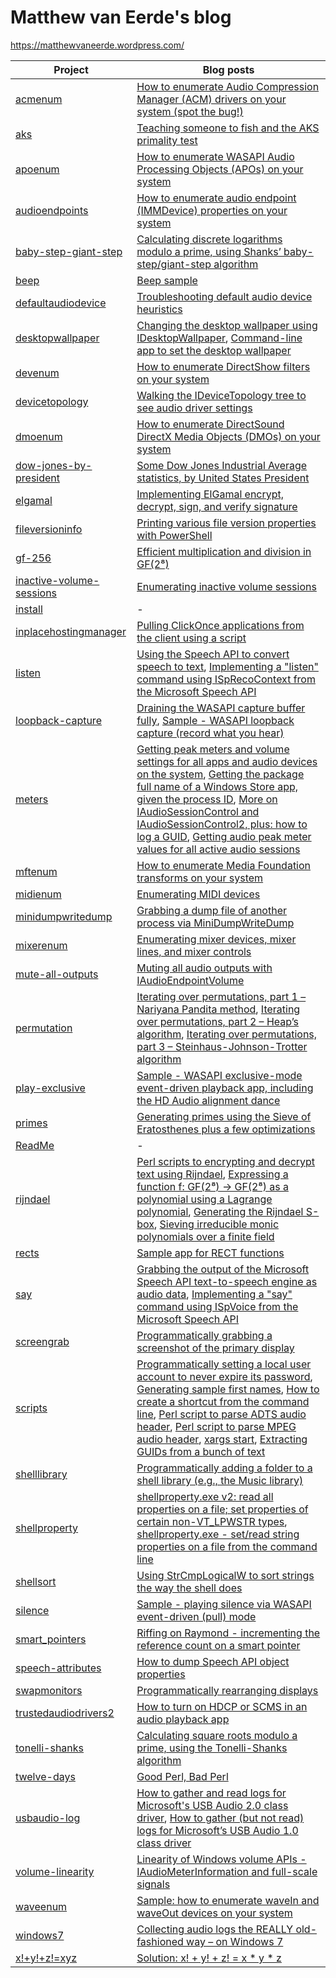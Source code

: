 ﻿# Matthew van Eerde's blog
https://matthewvaneerde.wordpress.com/

| Project                                              | Blog posts |
|------------------------------------------------------|------------|
| [acmenum](acmenum)                                   | [How to enumerate Audio Compression Manager (ACM) drivers on your system (spot the bug!)](https://matthewvaneerde.wordpress.com/2010/06/01/how-to-enumerate-audio-compression-manager-acm-drivers-on-your-system-spot-the-bug/) | 
| [aks](aks)                                           | [Teaching someone to fish and the AKS primality test](https://matthewvaneerde.wordpress.com/2012/02/08/teaching-someone-to-fish-and-the-aks-primality-test/) | 
| [apoenum](apoenum)                                   | [How to enumerate WASAPI Audio Processing Objects (APOs) on your system](https://matthewvaneerde.wordpress.com/2010/06/03/how-to-enumerate-wasapi-audio-processing-objects-apos-on-your-system/) |
| [audioendpoints](audioendpoints)                     | [How to enumerate audio endpoint (IMMDevice) properties on your system](https://matthewvaneerde.wordpress.com/2011/06/13/how-to-enumerate-audio-endpoint-immdevice-properties-on-your-system/) | 
| [baby-step-giant-step](baby-step-giant-step)         | [Calculating discrete logarithms modulo a prime, using Shanks’ baby-step/giant-step algorithm](https://matthewvaneerde.wordpress.com/2020/11/17/calculating-discrete-logarithms-modulo-a-prime-using-shanks-baby-step-giant-step-algorithm/) | 
| [beep](beep)                                         | [Beep sample](https://matthewvaneerde.wordpress.com/2011/10/12/beep-sample/) | 
| [defaultaudiodevice](defaultaudiodevice)             | [Troubleshooting default audio device heuristics](https://matthewvaneerde.wordpress.com/2014/03/24/troubleshooting-default-audio-device-heuristics/) | 
| [desktopwallpaper](desktopwallpaper)                 | [Changing the desktop wallpaper using IDesktopWallpaper](https://matthewvaneerde.wordpress.com/2012/10/10/changing-the-desktop-wallpaper-using-idesktopwallpaper/), [Command-line app to set the desktop wallpaper](https://matthewvaneerde.wordpress.com/2011/11/03/command-line-app-to-set-the-desktop-wallpaper/) | 
| [devenum](devenum)                                   | [How to enumerate DirectShow filters on your system](https://matthewvaneerde.wordpress.com/2010/05/25/how-to-enumerate-directshow-filters-on-your-system/) | 
| [devicetopology](devicetopology)                     | [Walking the IDeviceTopology tree to see audio driver settings](https://matthewvaneerde.wordpress.com/2014/11/20/walking-the-idevicetopology-tree-to-see-audio-driver-settings/) | 
| [dmoenum](dmoenum)                                   | [How to enumerate DirectSound DirectX Media Objects (DMOs) on your system](https://matthewvaneerde.wordpress.com/2010/05/27/how-to-enumerate-directsound-directx-media-objects-dmos-on-your-system/) | 
| [dow-jones-by-president](dow-jones-by-president)     | [Some Dow Jones Industrial Average statistics, by United States President](https://matthewvaneerde.wordpress.com/2017/11/02/some-dow-jones-industrial-average-statistics-by-united-states-president/) | 
| [elgamal](elgamal)                                   | [Implementing ElGamal encrypt, decrypt, sign, and verify signature](https://matthewvaneerde.wordpress.com/2020/10/29/implementing-elgamal-encrypt-decrypt-sign-and-verify-signature/) |
| [fileversioninfo](fileversioninfo)                   | [Printing various file version properties with PowerShell](https://matthewvaneerde.wordpress.com/2020/11/18/printing-various-file-version-properties-with-powershell/) | 
| [gf-256](gf-256)                                     | [Efficient multiplication and division in GF(2⁸)](https://matthewvaneerde.wordpress.com/2014/03/18/efficient-multiplication-and-division-in-gf2/) | 
| [inactive-volume-sessions](inactive-volume-sessions) | [Enumerating inactive volume sessions](https://matthewvaneerde.wordpress.com/2015/02/16/enumerating-inactive-volume-sessions/) | 
| [install](install)                                   | - |
| [inplacehostingmanager](inplacehostingmanager)       | [Pulling ClickOnce applications from the client using a script](https://matthewvaneerde.wordpress.com/2015/11/30/pulling-clickonce-applications-from-the-client-using-a-script/) |
| [listen](listen)                                     | [Using the Speech API to convert speech to text](https://matthewvaneerde.wordpress.com/2014/07/11/using-the-speech-api-to-convert-speech-to-text/), [Implementing a "listen" command using ISpRecoContext from the Microsoft Speech API](https://matthewvaneerde.wordpress.com/2012/09/20/implementing-a-listen-command-using-isprecocontext-from-the-microsoft-speech-api/) | 
| [loopback-capture](loopback-capture)                 | [Draining the WASAPI capture buffer fully](https://matthewvaneerde.wordpress.com/2014/11/05/draining-the-wasapi-capture-buffer-fully/), [Sample - WASAPI loopback capture (record what you hear)](https://matthewvaneerde.wordpress.com/2008/12/16/sample-wasapi-loopback-capture-record-what-you-hear/) | 
| [meters](meters)                                     | [Getting peak meters and volume settings for all apps and audio devices on the system](https://matthewvaneerde.wordpress.com/2013/09/26/getting-peak-meters-and-volume-settings-for-all-apps-and-audio-devices-on-the-system/), [Getting the package full name of a Windows Store app, given the process ID](https://matthewvaneerde.wordpress.com/2013/08/12/getting-the-package-full-name-of-a-windows-store-app-given-the-process-id/), [More on IAudioSessionControl and IAudioSessionControl2, plus: how to log a GUID](https://matthewvaneerde.wordpress.com/2013/08/09/more-on-iaudiosessioncontrol-and-iaudiosessioncontrol2-plus-how-to-log-a-guid/), [Getting audio peak meter values for all active audio sessions](https://matthewvaneerde.wordpress.com/2012/06/08/getting-audio-peak-meter-values-for-all-active-audio-sessions/) | 
| [mftenum](mftenum)                                   | [How to enumerate Media Foundation transforms on your system](https://matthewvaneerde.wordpress.com/2010/05/03/how-to-enumerate-media-foundation-transforms-on-your-system/) | 
| [midienum](midienum)                                 | [Enumerating MIDI devices](https://matthewvaneerde.wordpress.com/2012/09/21/enumerating-midi-devices/) | 
| [minidumpwritedump](minidumpwritedump)               | [Grabbing a dump file of another process via MiniDumpWriteDump](https://matthewvaneerde.wordpress.com/2020/06/29/grabbing-a-dump-file-of-another-process-via-minidumpwritedump/) | 
| [mixerenum](mixerenum)                               | [Enumerating mixer devices, mixer lines, and mixer controls](https://matthewvaneerde.wordpress.com/2012/09/27/enumerating-mixer-devices-mixer-lines-and-mixer-controls/) | 
| [mute-all-outputs](mute-all-outputs)                 | [Muting all audio outputs with IAudioEndpointVolume](https://matthewvaneerde.wordpress.com/2012/06/18/muting-all-audio-outputs-with-iaudioendpointvolume/) | 
| [permutation](permutation)                           | [Iterating over permutations, part 1 – Nariyana Pandita method](https://matthewvaneerde.wordpress.com/2020/10/08/iterating-over-permutations-part-1-nariyana-pandita-method/), [Iterating over permutations, part 2 – Heap’s algorithm](https://matthewvaneerde.wordpress.com/2020/10/09/iterating-over-permutations-part-2-heaps-algorithm/), [Iterating over permutations, part 3 – Steinhaus-Johnson-Trotter algorithm](https://matthewvaneerde.wordpress.com/2020/10/12/iterating-over-permutations-part-3-steinhaus-johnson-trotter-algorithm/) | 
| [play-exclusive](play-exclusive)                     | [Sample - WASAPI exclusive-mode event-driven playback app, including the HD Audio alignment dance](https://matthewvaneerde.wordpress.com/2009/04/03/sample-wasapi-exclusive-mode-event-driven-playback-app-including-the-hd-audio-alignment-dance/) | 
| [primes](primes)                                     | [Generating primes using the Sieve of Eratosthenes plus a few optimizations](https://matthewvaneerde.wordpress.com/2011/11/11/generating-primes-using-the-sieve-of-eratosthenes-plus-a-few-optimizations/) | 
| [ReadMe](ReadMe)                                     | - | 
| [rijndael](rijndael)                                 | [Perl scripts to encrypting and decrypt text using Rijndael](https://matthewvaneerde.wordpress.com/2015/12/15/perl-scripts-to-encrypting-and-decrypt-text-using-rijndael/), [Expressing a function f: GF(2⁸) → GF(2⁸) as a polynomial using a Lagrange polynomial](https://matthewvaneerde.wordpress.com/2014/04/04/expressing-a-function-f-gf2-gf2-as-a-polynomial-using-a-lagrange-polynomial/), [Generating the Rijndael S-box](https://matthewvaneerde.wordpress.com/2014/04/03/generating-the-rijndael-s-box/), [Sieving irreducible monic polynomials over a finite field](https://matthewvaneerde.wordpress.com/2014/02/01/sieving-irreducible-monic-polynomials-over-a-finite-field/) | 
| [rects](rects)                                       | [Sample app for RECT functions](https://matthewvaneerde.wordpress.com/2013/09/18/sample-app-for-rect-functions/) | 
| [say](say)                                           | [Grabbing the output of the Microsoft Speech API text-to-speech engine as audio data](https://matthewvaneerde.wordpress.com/2013/03/13/grabbing-the-output-of-the-microsoft-speech-api-text-to-speech-engine-as-audio-data/), [Implementing a "say" command using ISpVoice from the Microsoft Speech API](https://matthewvaneerde.wordpress.com/2012/09/20/implementing-a-say-command-using-ispvoice-from-the-microsoft-speech-api/) | 
| [screengrab](screengrab)                             | [Programmatically grabbing a screenshot of the primary display](https://matthewvaneerde.wordpress.com/2011/11/29/programmatically-grabbing-a-screenshot-of-the-primary-display/) | 
| [scripts](scripts)                                   | [Programmatically setting a local user account to never expire its password](https://matthewvaneerde.wordpress.com/2012/02/20/programmatically-setting-a-local-user-account-to-never-expire-its-password/), [Generating sample first names](https://matthewvaneerde.wordpress.com/2012/10/24/generating-sample-first-names/), [How to create a shortcut from the command line](https://matthewvaneerde.wordpress.com/2011/11/09/how-to-create-a-shortcut-from-the-command-line/), [Perl script to parse ADTS audio header](https://matthewvaneerde.wordpress.com/2011/01/26/perl-script-to-parse-adts-audio-header/), [Perl script to parse MPEG audio header](https://matthewvaneerde.wordpress.com/2010/12/22/perl-script-to-parse-mpeg-audio-header/), [xargs start](https://matthewvaneerde.wordpress.com/2008/11/25/xargs-start/), [Extracting GUIDs from a bunch of text](https://matthewvaneerde.wordpress.com/2016/02/10/extracting-guids-from-a-bunch-of-text/) | 
| [shelllibrary](shelllibrary)                         | [Programmatically adding a folder to a shell library (e.g., the Music library)](https://matthewvaneerde.wordpress.com/2012/10/18/programmatically-adding-a-folder-to-a-shell-library-e-g-the-music-library/) | 
| [shellproperty](shellproperty)                       | [shellproperty.exe v2: read all properties on a file; set properties of certain non-VT_LPWSTR types](https://matthewvaneerde.wordpress.com/2013/09/24/shellproperty-exe-v2-read-all-properties-on-a-file-set-properties-of-certain-non-vt_lpwstr-types/), [shellproperty.exe - set/read string properties on a file from the command line](https://matthewvaneerde.wordpress.com/2013/09/10/shellproperty-exe-setread-string-properties-on-a-file-from-the-command-line/) | 
| [shellsort](shellsort)                               | [Using StrCmpLogicalW to sort strings the way the shell does](https://matthewvaneerde.wordpress.com/2015/02/03/using-strcmplogicalw-to-sort-strings-the-way-the-shell-does/) | 
| [silence](silence)                                   | [Sample - playing silence via WASAPI event-driven (pull) mode](https://matthewvaneerde.wordpress.com/2008/12/10/sample-playing-silence-via-wasapi-event-driven-pull-mode/) | 
| [smart_pointers](smart_pointers)                     | [Riffing on Raymond - incrementing the reference count on a smart pointer](https://matthewvaneerde.wordpress.com/2015/10/27/riffing-on-raymond-incrementing-the-reference-count-on-a-smart-pointer/) | 
| [speech-attributes](speech-attributes)               | [How to dump Speech API object properties](https://matthewvaneerde.wordpress.com/2012/11/21/how-to-dump-speech-api-object-properties/) | 
| [swapmonitors](swapmonitors)                         | [Programmatically rearranging displays](https://matthewvaneerde.wordpress.com/2012/05/15/programmatically-rearranging-displays/) | 
| [trustedaudiodrivers2](trustedaudiodrivers2)         | [How to turn on HDCP or SCMS in an audio playback app](https://matthewvaneerde.wordpress.com/2009/11/10/how-to-turn-on-hdcp-or-scms-in-an-audio-playback-app/) | 
| [tonelli-shanks](tonelli-shanks)                     | [Calculating square roots modulo a prime, using the Tonelli-Shanks algorithm](https://matthewvaneerde.wordpress.com/2020/11/15/calculating-square-roots-modulo-a-prime-using-the-tonelli-shanks-algorithm/) | 
| [twelve-days](twelve-days)                           | [Good Perl, Bad Perl](https://matthewvaneerde.wordpress.com/2008/12/02/good-perl-bad-perl/) | 
| [usbaudio-log](usbaudio-log)                         | [How to gather and read logs for Microsoft's USB Audio 2.0 class driver](https://matthewvaneerde.wordpress.com/2017/10/23/how-to-gather-and-read-logs-for-microsofts-usb-audio-2-0-class-driver/), [How to gather (but not read) logs for Microsoft’s USB Audio 1.0 class driver](https://matthewvaneerde.wordpress.com/2020/10/25/how-to-gather-but-not-read-logs-for-microsofts-usb-audio-1-0-class-driver/) |
| [volume-linearity](volume-linearity)                 | [Linearity of Windows volume APIs - IAudioMeterInformation and full-scale signals](https://matthewvaneerde.wordpress.com/2011/05/11/linearity-of-windows-volume-apis-iaudiometerinformation-and-full-scale-signals/) | 
| [waveenum](waveenum)                                 | [Sample: how to enumerate waveIn and waveOut devices on your system](https://matthewvaneerde.wordpress.com/2012/03/13/sample-how-to-enumerate-wavein-and-waveout-devices-on-your-system/) | 
| [windows7](windows7)                                 | [Collecting audio logs the REALLY old-fashioned way – on Windows 7](https://matthewvaneerde.wordpress.com/2019/09/13/collecting-audio-logs-the-really-old-fashioned-way-on-windows-7/) | 
| [x!+y!+z!=xyz](x!+y!+z!=xyz)                         | [Solution: x! + y! + z! = x * y * z](https://matthewvaneerde.wordpress.com/2008/08/08/solution-x-y-z-x-y-z/) | 
